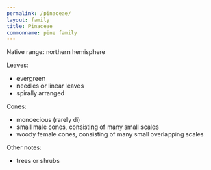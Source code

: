 ```yaml
---
permalink: /pinaceae/
layout: family
title: Pinaceae
commonname: pine family
---
```


Native range: northern hemisphere

Leaves:
  - evergreen
  - needles or linear leaves
  - spirally arranged

Cones:
  - monoecious (rarely di)
  - small male cones, consisting of many small scales
  - woody female cones, consisting of many small overlapping scales

Other notes:
  - trees or shrubs
